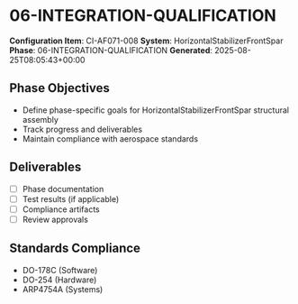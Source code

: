 # 06-INTEGRATION-QUALIFICATION

**Configuration Item**: CI-AF071-008
**System**: HorizontalStabilizerFrontSpar
**Phase**: 06-INTEGRATION-QUALIFICATION
**Generated**: 2025-08-25T08:05:43+00:00

## Phase Objectives
- Define phase-specific goals for HorizontalStabilizerFrontSpar structural assembly
- Track progress and deliverables
- Maintain compliance with aerospace standards

## Deliverables
- [ ] Phase documentation
- [ ] Test results (if applicable)
- [ ] Compliance artifacts
- [ ] Review approvals

## Standards Compliance
- DO-178C (Software)
- DO-254 (Hardware)
- ARP4754A (Systems)

